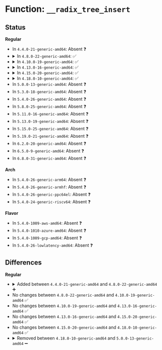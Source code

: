 # Function: <code>__radix_tree_insert</code>

## Status
<b>Regular</b>
<ul>
<li>
In <code>4.4.0-21-generic-amd64</code>: Absent ❓
</li>
<li>
<details>
<summary>In <code>4.8.0-22-generic-amd64</code>: ✅</summary>

```c
int __radix_tree_insert(struct radix_tree_root * root, long unsigned int index, unsigned int order, void * item)
```

```json
{
  "name": "__radix_tree_insert",
  "collision_type": "Unique Global",
  "inline_type": "No",
  "funcs": [
    {
      "addr": 18446744071583258032,
      "name": "__radix_tree_insert",
      "external": true,
      "loc": "lib/radix-tree.c:633",
      "file": "lib/radix-tree.c",
      "inline": "seen, unknown",
      "caller_inline": [],
      "caller_func": [
        "kernel/irq/irqdesc.c:__irq_alloc_descs",
        "kernel/irq/irqdesc.c:early_irq_init",
        "kernel/irq/irqdomain.c:__irq_domain_alloc_irqs",
        "kernel/irq/irqdomain.c:irq_domain_associate",
        "kernel/memremap.c:devm_memremap_pages",
        "mm/shmem.c:shmem_add_to_page_cache",
        "mm/shmem.c:shmem_add_to_page_cache",
        "mm/backing-dev.c:wb_get_create",
        "mm/vmalloc.c:vm_map_ram",
        "mm/swap_state.c:__add_to_swap_cache",
        "mm/khugepaged.c:collapse_shmem",
        "mm/khugepaged.c:collapse_shmem",
        "fs/dax.c:dax_fault",
        "fs/dax.c:dax_fault",
        "block/blk-ioc.c:ioc_create_icq",
        "block/blk-cgroup.c:blkg_create",
        "drivers/pinctrl/core.c:pinctrl_register",
        "drivers/pwm/core.c:pwmchip_add_with_polarity",
        "drivers/usb/host/xhci-mem.c:xhci_update_stream_segment_mapping"
      ]
    }
  ],
  "symbols": [
    {
      "addr": 18446744071583258032,
      "name": "__radix_tree_insert",
      "section": ".text",
      "bind": "STB_GLOBAL",
      "size": 207
    }
  ]
}
```
</details>
</li>
<li>
<details>
<summary>In <code>4.10.0-19-generic-amd64</code>: ✅</summary>

```c
int __radix_tree_insert(struct radix_tree_root * root, long unsigned int index, unsigned int order, void * item)
```

```json
{
  "name": "__radix_tree_insert",
  "collision_type": "Unique Global",
  "inline_type": "No",
  "funcs": [
    {
      "addr": 18446744071583374336,
      "name": "__radix_tree_insert",
      "external": true,
      "loc": "lib/radix-tree.c:867",
      "file": "lib/radix-tree.c",
      "inline": "seen, unknown",
      "caller_inline": [],
      "caller_func": [
        "kernel/irq/irqdesc.c:__irq_alloc_descs",
        "kernel/irq/irqdesc.c:early_irq_init",
        "kernel/irq/irqdomain.c:__irq_domain_alloc_irqs",
        "kernel/irq/irqdomain.c:irq_domain_associate",
        "kernel/memremap.c:devm_memremap_pages",
        "mm/shmem.c:shmem_add_to_page_cache",
        "mm/shmem.c:shmem_add_to_page_cache",
        "mm/backing-dev.c:wb_get_create",
        "mm/vmalloc.c:vm_map_ram",
        "mm/swap_state.c:__add_to_swap_cache",
        "mm/khugepaged.c:collapse_shmem",
        "mm/khugepaged.c:collapse_shmem",
        "fs/dax.c:dax_insert_mapping_entry",
        "fs/dax.c:grab_mapping_entry",
        "block/blk-ioc.c:ioc_create_icq",
        "block/blk-cgroup.c:blkg_create",
        "drivers/pinctrl/core.c:pinctrl_register",
        "drivers/pwm/core.c:pwmchip_add_with_polarity",
        "drivers/usb/host/xhci-mem.c:xhci_update_stream_segment_mapping"
      ]
    }
  ],
  "symbols": [
    {
      "addr": 18446744071583374336,
      "name": "__radix_tree_insert",
      "section": ".text",
      "bind": "STB_GLOBAL",
      "size": 530
    }
  ]
}
```
</details>
</li>
<li>
<details>
<summary>In <code>4.13.0-16-generic-amd64</code>: ✅</summary>

```c
int __radix_tree_insert(struct radix_tree_root * root, long unsigned int index, unsigned int order, void * item)
```

```json
{
  "name": "__radix_tree_insert",
  "collision_type": "Unique Global",
  "inline_type": "No",
  "funcs": [
    {
      "addr": 18446744071588223712,
      "name": "__radix_tree_insert",
      "external": true,
      "loc": "lib/radix-tree.c:985",
      "file": "lib/radix-tree.c",
      "inline": "seen, unknown",
      "caller_inline": [],
      "caller_func": [
        "kernel/irq/irqdesc.c:__irq_alloc_descs",
        "kernel/irq/irqdesc.c:early_irq_init",
        "kernel/irq/irqdomain.c:__irq_domain_alloc_irqs",
        "kernel/irq/irqdomain.c:irq_domain_associate",
        "kernel/memremap.c:devm_memremap_pages",
        "mm/shmem.c:shmem_add_to_page_cache",
        "mm/shmem.c:shmem_add_to_page_cache",
        "mm/backing-dev.c:wb_get_create",
        "mm/vmalloc.c:vm_map_ram",
        "mm/swap_state.c:__add_to_swap_cache",
        "mm/khugepaged.c:collapse_shmem",
        "mm/khugepaged.c:collapse_shmem",
        "fs/dax.c:grab_mapping_entry",
        "block/blk-ioc.c:ioc_create_icq",
        "block/blk-cgroup.c:blkg_create",
        "drivers/pwm/core.c:pwmchip_add_with_polarity"
      ]
    }
  ],
  "symbols": [
    {
      "addr": 18446744071588223712,
      "name": "__radix_tree_insert",
      "section": ".text",
      "bind": "STB_GLOBAL",
      "size": 522
    }
  ]
}
```
</details>
</li>
<li>
<details>
<summary>In <code>4.15.0-20-generic-amd64</code>: ✅</summary>

```c
int __radix_tree_insert(struct radix_tree_root * root, long unsigned int index, unsigned int order, void * item)
```

```json
{
  "name": "__radix_tree_insert",
  "collision_type": "Unique Global",
  "inline_type": "No",
  "funcs": [
    {
      "addr": 18446744071588773776,
      "name": "__radix_tree_insert",
      "external": true,
      "loc": "lib/radix-tree.c:984",
      "file": "lib/radix-tree.c",
      "inline": "seen, unknown",
      "caller_inline": [],
      "caller_func": [
        "kernel/irq/irqdesc.c:__irq_alloc_descs",
        "kernel/irq/irqdesc.c:early_irq_init",
        "kernel/memremap.c:devm_memremap_pages",
        "mm/shmem.c:shmem_add_to_page_cache",
        "mm/shmem.c:shmem_add_to_page_cache",
        "mm/backing-dev.c:wb_get_create",
        "mm/vmalloc.c:vm_map_ram",
        "mm/swap_state.c:__add_to_swap_cache",
        "mm/khugepaged.c:collapse_shmem",
        "mm/khugepaged.c:collapse_shmem",
        "mm/hmm.c:hmm_devmem_pages_create",
        "fs/dax.c:grab_mapping_entry",
        "block/blk-ioc.c:ioc_create_icq",
        "block/blk-cgroup.c:blkg_create",
        "drivers/pwm/core.c:pwmchip_add_with_polarity"
      ]
    }
  ],
  "symbols": [
    {
      "addr": 18446744071588773776,
      "name": "__radix_tree_insert",
      "section": ".text",
      "bind": "STB_GLOBAL",
      "size": 522
    }
  ]
}
```
</details>
</li>
<li>
<details>
<summary>In <code>4.18.0-10-generic-amd64</code>: ✅</summary>

```c
int __radix_tree_insert(struct radix_tree_root * root, long unsigned int index, unsigned int order, void * item)
```

```json
{
  "name": "__radix_tree_insert",
  "collision_type": "Unique Global",
  "inline_type": "No",
  "funcs": [
    {
      "addr": 18446744071589152464,
      "name": "__radix_tree_insert",
      "external": true,
      "loc": "lib/radix-tree.c:985",
      "file": "lib/radix-tree.c",
      "inline": "seen, unknown",
      "caller_inline": [],
      "caller_func": [
        "kernel/irq/irqdesc.c:__irq_alloc_descs",
        "kernel/irq/irqdesc.c:early_irq_init",
        "kernel/memremap.c:devm_memremap_pages",
        "mm/shmem.c:shmem_add_to_page_cache",
        "mm/shmem.c:shmem_add_to_page_cache",
        "mm/backing-dev.c:wb_get_create",
        "mm/vmalloc.c:vm_map_ram",
        "mm/swap_state.c:__add_to_swap_cache",
        "mm/khugepaged.c:collapse_shmem",
        "mm/khugepaged.c:collapse_shmem",
        "mm/hmm.c:hmm_devmem_pages_create",
        "fs/dax.c:grab_mapping_entry",
        "block/blk-ioc.c:ioc_create_icq",
        "block/blk-cgroup.c:blkg_create"
      ]
    }
  ],
  "symbols": [
    {
      "addr": 18446744071589152464,
      "name": "__radix_tree_insert",
      "section": ".text",
      "bind": "STB_GLOBAL",
      "size": 543
    }
  ]
}
```
</details>
</li>
<li>
In <code>5.0.0-13-generic-amd64</code>: Absent ❓
</li>
<li>
In <code>5.3.0-18-generic-amd64</code>: Absent ❓
</li>
<li>
In <code>5.4.0-26-generic-amd64</code>: Absent ❓
</li>
<li>
In <code>5.8.0-25-generic-amd64</code>: Absent ❓
</li>
<li>
In <code>5.11.0-16-generic-amd64</code>: Absent ❓
</li>
<li>
In <code>5.13.0-19-generic-amd64</code>: Absent ❓
</li>
<li>
In <code>5.15.0-25-generic-amd64</code>: Absent ❓
</li>
<li>
In <code>5.19.0-21-generic-amd64</code>: Absent ❓
</li>
<li>
In <code>6.2.0-20-generic-amd64</code>: Absent ❓
</li>
<li>
In <code>6.5.0-9-generic-amd64</code>: Absent ❓
</li>
<li>
In <code>6.8.0-31-generic-amd64</code>: Absent ❓
</li>
</ul>
<b>Arch</b>
<ul>
<li>
In <code>5.4.0-26-generic-arm64</code>: Absent ❓
</li>
<li>
In <code>5.4.0-26-generic-armhf</code>: Absent ❓
</li>
<li>
In <code>5.4.0-26-generic-ppc64el</code>: Absent ❓
</li>
<li>
In <code>5.4.0-24-generic-riscv64</code>: Absent ❓
</li>
</ul>
<b>Flavor</b>
<ul>
<li>
In <code>5.4.0-1009-aws-amd64</code>: Absent ❓
</li>
<li>
In <code>5.4.0-1010-azure-amd64</code>: Absent ❓
</li>
<li>
In <code>5.4.0-1009-gcp-amd64</code>: Absent ❓
</li>
<li>
In <code>5.4.0-26-lowlatency-amd64</code>: Absent ❓
</li>
</ul>

## Differences
<b>Regular</b>
<ul>
<li>
<details>
<summary>Added between <code>4.4.0-21-generic-amd64</code> and <code>4.8.0-22-generic-amd64</code> ➕</summary>

```c
int __radix_tree_insert(struct radix_tree_root * root, long unsigned int index, unsigned int order, void * item)
```
</details>
</li>
<li>
No changes between <code>4.8.0-22-generic-amd64</code> and <code>4.10.0-19-generic-amd64</code> ✅
</li>
<li>
No changes between <code>4.10.0-19-generic-amd64</code> and <code>4.13.0-16-generic-amd64</code> ✅
</li>
<li>
No changes between <code>4.13.0-16-generic-amd64</code> and <code>4.15.0-20-generic-amd64</code> ✅
</li>
<li>
No changes between <code>4.15.0-20-generic-amd64</code> and <code>4.18.0-10-generic-amd64</code> ✅
</li>
<li>
<details>
<summary>Removed between <code>4.18.0-10-generic-amd64</code> and <code>5.0.0-13-generic-amd64</code> ➖</summary>

```c
int __radix_tree_insert(struct radix_tree_root * root, long unsigned int index, unsigned int order, void * item)
```
</details>
</li>
</ul>
